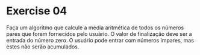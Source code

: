 # Exercise 04

Faça um algoritmo que calcule a média aritmética de todos os números pares que forem fornecidos pelo
usuário. O valor de finalização deve ser a entrada do número zero. O usuário pode entrar com números
ímpares, mas estes não serão acumulados.
